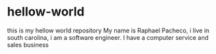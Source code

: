 # hellow-world
this is my hellow world repository
My name is Raphael Pacheco, i live in south carolina, i am a software engineer. I have a computer service and sales business 
